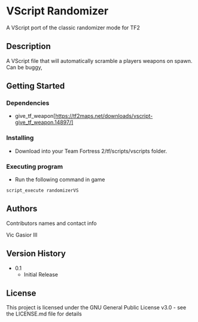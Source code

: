 # VScript Randomizer

A VScript port of the classic randomizer mode for TF2

## Description

A VScript file that will automatically scramble a players weapons on spawn. Can be buggy,

## Getting Started

### Dependencies

* give_tf_weapon[https://tf2maps.net/downloads/vscript-give_tf_weapon.14897/]

### Installing

* Download into your Team Fortress 2/tf/scripts/vscripts folder.

### Executing program

* Run the following command in game
```
script_execute randomizerVS 
```

## Authors

Contributors names and contact info

Vic Gasior III

## Version History

* 0.1
    * Initial Release

## License

This project is licensed under the GNU General Public License v3.0 - see the LICENSE.md file for details
